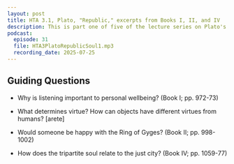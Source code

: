 ```yaml
---
layout: post
title: HTA 3.1, Plato, "Republic," excerpts from Books I, II, and IV
description: This is part one of five of the lecture series on Plato's "Republic," excerpts from Books I, II, and IV.
podcast:
  episode: 31
  file: HTA3PlatoRepublicSoul1.mp3
  recording_date: 2025-07-25
---
```


## Guiding Questions

* Why is listening important to personal wellbeing? (Book I; pp. 972-73)

* What determines virtue? How can objects have different virtues from humans? [arete]

* Would someone be happy with the Ring of Gyges? (Book II; pp. 998-1002)

* How does the tripartite soul relate to the just city? (Book IV; pp. 1059-77)
